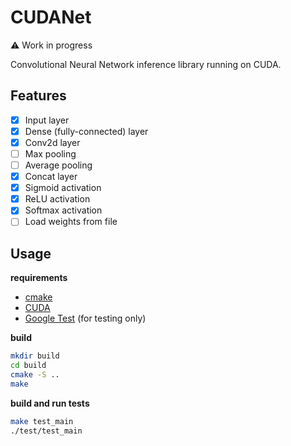 # CUDANet

:warning: Work in progress

Convolutional Neural Network inference library running on CUDA.

## Features

- [x] Input layer
- [x] Dense (fully-connected) layer
- [x] Conv2d layer
- [ ] Max pooling
- [ ] Average pooling
- [x] Concat layer
- [x] Sigmoid activation
- [x] ReLU activation
- [x] Softmax activation
- [ ] Load weights from file 

## Usage

**requirements**
- [cmake](https://cmake.org/)
- [CUDA](https://developer.nvidia.com/cuda-downloads)
- [Google Test](https://github.com/google/googletest) (for testing only)

**build**

```sh
mkdir build
cd build
cmake -S ..
make
```

**build and run tests**

```sh
make test_main
./test/test_main
```